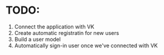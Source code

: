 # TODO:

1. Connect the application with VK
2. Create automatic registratin for new users
  1. Build a user model
3. Automatically sign-in user once we've connected with VK
